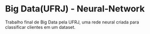 # Big Data(UFRJ) - Neural-Network
Trabalho final de Big Data pela UFRJ, uma rede neural criada para classificar clientes em um dataset.
